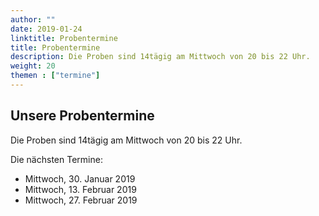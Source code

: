 ```yaml
---
author: ""
date: 2019-01-24
linktitle: Probentermine
title: Probentermine
description: Die Proben sind 14tägig am Mittwoch von 20 bis 22 Uhr.
weight: 20
themen : ["termine"]
---
```



## Unsere Probentermine

Die Proben sind 14tägig am Mittwoch von 20 bis 22 Uhr.

Die nächsten Termine:

* Mittwoch, 30. Januar 2019
* Mittwoch, 13. Februar 2019
* Mittwoch, 27. Februar 2019


